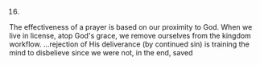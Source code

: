 

16)
The effectiveness of a prayer is based on our proximity to God.
When we live in license, atop God's grace, we remove ourselves from the kingdom workflow.
...rejection of His deliverance (by continued sin) is training the mind to disbelieve since we were not, in the end, saved


